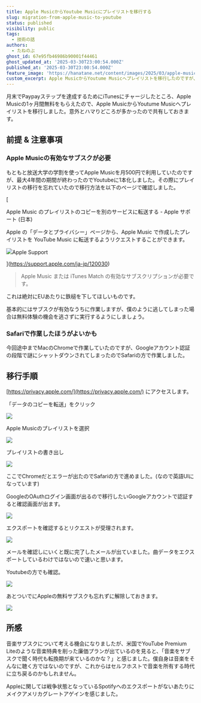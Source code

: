 ```yaml
---
title: Apple MusicからYoutube Musicにプレイリストを移行する
slug: migration-from-apple-music-to-youtube
status: published
visibility: public
tags:
  - 技術の話
authors:
  - たねのぶ
ghost_id: 67e95fb46986b90001f44461
ghost_updated_at: '2025-03-30T23:00:54.000Z'
published_at: '2025-03-30T23:00:54.000Z'
feature_image: 'https://hanatane.net/content/images/2025/03/apple-music-to-youtube-music-1.png'
custom_excerpt: Apple MusicからYoutume Musicへプレイリストを移行したのですが、意外とハマりどころが多かったので共有しておきます。
---
```

月末でPaypayステップを達成するためにiTunesにチャージしたところ、Apple Musicの1ヶ月間無料をもらえたので、Apple MusicからYoutume Musicへプレイリストを移行しました。意外とハマりどころが多かったので共有しておきます。

## 前提 & 注意事項

### Apple Musicの有効なサブスクが必要

もともと放送大学の学割を使ってApple Musicを月500円で利用していたのですが、最大4年間の期間が終わったのでYoutubeに1本化しました。その際にプレイリストの移行を忘れていたので移行方法を以下のページで確認しました。

[

Apple Music のプレイリストのコピーを別のサービスに転送する - Apple サポート (日本)

Apple の「データとプライバシー」ページから、Apple Music で作成したプレイリストを YouTube Music に転送するようリクエストすることができます。

![](https://hanatane.net/content/images/icon/favicon-12.ico)Apple Support



](https://support.apple.com/ja-jp/120030)

> Apple Music または iTunes Match の有効なサブスクリプションが必要です。

これは絶対にEUあたりに鉄槌を下してほしいものです。

基本的にはサブスクが有効なうちに作業しますが、僕のように逃してしまった場合は無料体験の機会を逃さずに実行するようにしましょう。

### Safariで作業したほうがよいかも

今回途中までMacのChromeで作業していたのですが、Googleアカウント認証の段階で謎にシャットダウンされてしまったのでSafariの方で作業しました。

## 移行手順

[https://privacy.apple.com/](https://privacy.apple.com/) にアクセスします。

「データのコピーを転送」をクリック

![](https://hanatane.net/content/images/2025/03/image-17.png)

Apple Musicのプレイリストを選択

![](https://hanatane.net/content/images/2025/03/image-18.png)

プレイリストの書き出し

![](https://hanatane.net/content/images/2025/03/image-19.png)

ここでChromeだとエラーが出たのでSafariの方で進めました。(なので英語UIになっています)

GoogleのOAuthログイン画面が出るので移行したいGoogleアカウントで認証すると確認画面が出ます。

![](https://hanatane.net/content/images/2025/03/image-20.png)

エクスポートを確認するとリクエストが受理されます。

![](https://hanatane.net/content/images/2025/03/image-21.png)

メールを確認しにいくと既に完了したメールが出ていました。曲データをエクスポートしているわけではないので速いと思います。

Youtubeの方でも確認。

![](https://hanatane.net/content/images/2025/03/image-22.png)

あとついでにAppleの無料サブスクも忘れずに解除しておきます。

![](https://hanatane.net/content/images/2025/03/image-23.png)

## 所感

音楽サブスクについて考える機会になりましたが、米国でYouTube Premium Liteのような音楽特典を削った廉価プランが出ているのを見ると、「音楽をサブスクで聞く時代も転換期が来ているのかな？」と感じました。僕自身は音楽をそんなに聴く方ではないのですが、これからはセルフホストで音楽を所有する時代に立ち戻るのかもしれません。

Appleに関しては戦争状態となっているSpotifyへのエクスポートがないあたりにメイクアメリカグレートアゲインを感じました。
